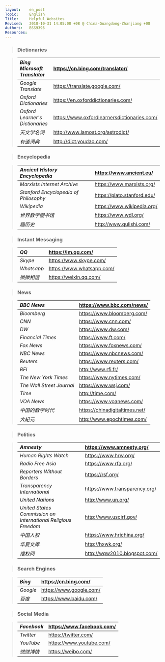 ```yaml
---
layout:    en_post
Topic:     English
Title:     Helpful Websites
Revised:   2018-10-31 14:05:00 +08 @ China-Guangdong-Zhanjiang +08
Authors:   BSS9395
Resources:
---
```


> ### Dictionaries

> | *Bing Microsoft Translator*     | <https://cn.bing.com/translator/>             |
> | :------------------------------ | :-------------------------------------------- |
> | *Google Translate*              | <https://translate.google.com/>               |
> | *Oxford Dictionaries*           | <https://en.oxforddictionaries.com/>          |
> | *Oxford Learner's Dictionaries* | <https://www.oxfordlearnersdictionaries.com/> |
> | *天文学名词*                    | <http://www.lamost.org/astrodict/>            |
> | *有道词典*                      | <http://dict.youdao.com/>                     |

> ### Encyclopedia

> | *Ancient History Encyclopedia*        | <https://www.ancient.eu/>     |
> | :------------------------------------ | :---------------------------- |
> | *Marxists Internet Archive*           | <https://www.marxists.org/>   |
> | *Stanford Encyclopedia of Philosophy* | <https://plato.stanford.edu/> |
> | *Wikipedia*                           | <https://www.wikipedia.org/>  |
> | *世界数字图书馆*                      | <https://www.wdl.org/>        |
> | *趣历史*                              | <http://www.qulishi.com/>     |

> ### Instant Messaging

> | *QQ*       | <https://im.qq.com/>        |
> | :--------- | :-------------------------- |
> | *Skype*    | <https://www.skype.com/>    |
> | *Whatsapp* | <https://www.whatsapp.com/> |
> | *微微相信* | <https://weixin.qq.com/>    |

> ### News

> | *BBC News*                | <https://www.bbc.com/news/>      |
> | :------------------------ | :------------------------------- |
> | *Bloomberg*               | <https://www.bloomberg.com/>     |
> | *CNN*                     | <https://www.cnn.com/>           |
> | *DW*                      | <https://www.dw.com/>            |
> | *Financial Times*         | <https://www.ft.com/>            |
> | *Fox News*                | <https://www.foxnews.com/>       |
> | *NBC News*                | <https://www.nbcnews.com/>       |
> | *Reuters*                 | <https://www.reuters.com/>       |
> | *RFI*                     | <http://www.rfi.fr/>             |
> | *The New York Times*      | <https://www.nytimes.com/>       |
> | *The Wall Street Journal* | <https://www.wsj.com/>           |
> | *Time*                    | <http://time.com/>               |
> | *VOA News*                | <https://www.voanews.com/>       |
> | *中国的数字时代*          | <https://chinadigitaltimes.net/> |
> | *大紀元*                  | <http://www.epochtimes.com/>     |

> ### Politics

> | *Amnesty*                                                    | <https://www.amnesty.org/>      |
> | :----------------------------------------------------------- | :------------------------------ |
> | *Human Rights Watch*                                         | <https://www.hrw.org/>          |
> | *Radio Free Asia*                                            | <https://www.rfa.org/>          |
> | *Reporters Without Borders*                                  | <https://rsf.org/>              |
> | *Transparency International*                                 | <https://www.transparency.org/> |
> | *United Nations*                                             | <http://www.un.org/>            |
> | *United States Commission on International Religious Freedom* | <http://www.uscirf.gov/>        |
> | *中国人权*                                                   | <https://www.hrichina.org/>     |
> | *华夏文库*                                                   | <http://hxwk.org/>              |
> | *维权网*                                                     | <http://wqw2010.blogspot.com/>  |

> ### Search Engines

> | *Bing*   | <https://cn.bing.com/>    |
> | :------- | :------------------------ |
> | *Google* | <https://www.google.com/> |
> | *百度*   | <https://www.baidu.com/>  |

> ### Social Media

> | *Facebook* | <https://www.facebook.com/> |
> | :--------- | :-------------------------- |
> | *Twitter*  | <https://twitter.com/>      |
> | *YouTube*  | <https://www.youtube.com/>  |
> | *微微博情* | <https://weibo.com/>        |
